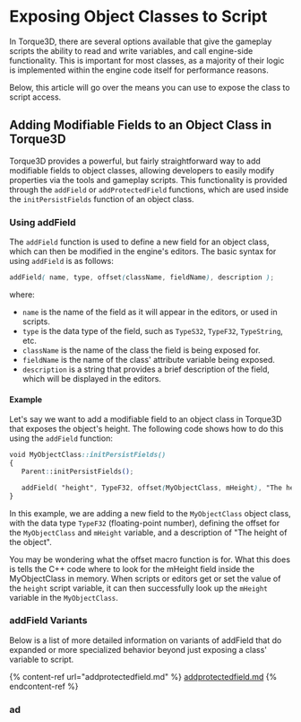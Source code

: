 # Exposing Object Classes to Script

In Torque3D, there are several options available that give the gameplay scripts the ability to read and write variables, and call engine-side functionality. This is important for most classes, as a majority of their logic is implemented within the engine code itself for performance reasons.

Below, this article will go over the means you can use to expose the class to script access.

## Adding Modifiable Fields to an Object Class in Torque3D

Torque3D provides a powerful, but fairly straightforward way to add modifiable fields to object classes, allowing developers to easily modify properties via the tools and gameplay scripts. This functionality is provided through the `addField` or `addProtectedField` functions, which are used inside the `initPersistFields` function of an object class.

### Using addField

The `addField` function is used to define a new field for an object class, which can then be modified in the engine's editors. The basic syntax for using `addField` is as follows:

```scss
addField( name, type, offset(className, fieldName), description );
```

where:

* `name` is the name of the field as it will appear in the editors, or used in scripts.
* `type` is the data type of the field, such as `TypeS32`, `TypeF32`, `TypeString`, etc.
* `className` is the name of the class the field is being exposed for.
* `fieldName` is the name of the class' attribute variable being exposed.
* `description` is a string that provides a brief description of the field, which will be displayed in the editors.

#### Example

Let's say we want to add a modifiable field to an object class in Torque3D that exposes the object's height. The following code shows how to do this using the `addField` function:

```css
void MyObjectClass::initPersistFields()
{
   Parent::initPersistFields();

   addField( "height", TypeF32, offset(MyObjectClass, mHeight), "The height of the object" );
}
```

In this example, we are adding a new field to the `MyObjectClass` object class, with the data type `TypeF32` (floating-point number), defining the offset for the `MyObjectClass` and `mHeight` variable, and a description of "The height of the object".

You may be wondering what the offset macro function is for. What this does is tells the C++ code where to look for the mHeight field inside the MyObjectClass in memory. When scripts or editors get or set the value of the `height` script variable, it can then successfully look up the `mHeight` variable in the `MyObjectClass`.

### addField Variants

Below is a list of more detailed information on variants of addField that do expanded or more specialized behavior beyond just exposing a class' variable to script.

{% content-ref url="addprotectedfield.md" %}
[addprotectedfield.md](addprotectedfield.md)
{% endcontent-ref %}

### ad
